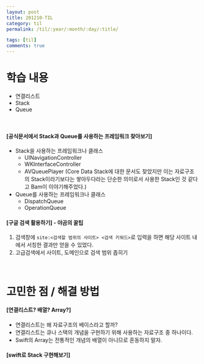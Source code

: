 ```yaml
---
layout: post
title: 201210-TIL
category: til
permalink: /til/:year/:month/:day/:title/

tags: [til]
comments: true
---
```


# 학습 내용
- 연결리스트
- Stack
- Queue
<br>

#### [공식문서에서 Stack과 Queue를 사용하는 프레임워크 찾아보기]

- Stack을 사용하는 프레임워크나 클래스
  - UINavigationController
  - WKInterfaceController
  - AVQueuePlayer
  (Core Data Stack에 대한 문서도 찾았지만 이는 자료구조의 Stack이라기보다는 쌓아두다라는 단순한 의미로서 사용한 Stack인 것 같다고 Bam이 이야기해주었다.)
- Queue를 사용하는 프레임워크나 클래스
  - DispatchQueue
  - OperationQueue

#### [구글 검색 활용하기] - 야곰의 꿀팁
1. 검색창에 `site:<검색할 범위의 사이트> <검색 키워드>`로 입력을 하면 해당 사이트 내에서 서칭한 결과만 얻을 수 있었다.
2. 고급검색에서 사이트, 도메인으로 검색 범위 좁히기

<br>

# 고민한 점 / 해결 방법

#### [연결리스트? 배열? Array?]
- 연결리스트는 왜 자료구조의 베이스라고 할까?
- 연결리스트는 큐나 스택의 개념을 구현하기 위해 사용하는 자료구조 중 하나이다.
- Swift의 Array는 전통적인 개념의 배열이 아니므로 혼동하지 말자.

#### [swift로 Stack 구현해보기]

